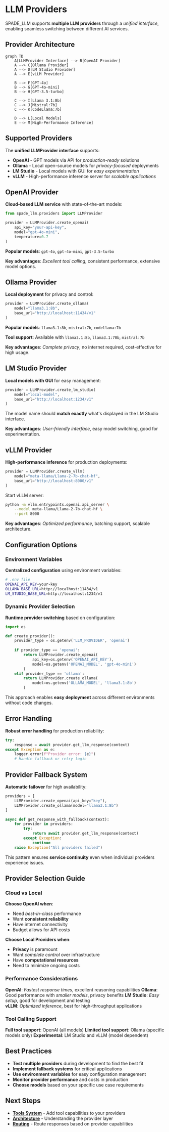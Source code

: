 # LLM Providers

SPADE_LLM supports **multiple LLM providers** through a _unified interface_, enabling seamless switching between different AI services.

## Provider Architecture

```mermaid
graph TD
    A[LLMProvider Interface] --> B[OpenAI Provider]
    A --> C[Ollama Provider]
    A --> D[LM Studio Provider]
    A --> E[vLLM Provider]
    
    B --> F[GPT-4o]
    B --> G[GPT-4o-mini]
    B --> H[GPT-3.5-turbo]
    
    C --> I[Llama 3.1:8b]
    C --> J[Mistral:7b]
    C --> K[CodeLlama:7b]
    
    D --> L[Local Models]
    E --> M[High-Performance Inference]
```

## Supported Providers

The **unified LLMProvider interface** supports:

- **OpenAI** - GPT models via API for _production-ready_ solutions
- **Ollama** - Local open-source models for _privacy-focused_ deployments  
- **LM Studio** - Local models with GUI for _easy experimentation_
- **vLLM** - High-performance inference server for _scalable applications_

## OpenAI Provider

**Cloud-based LLM service** with state-of-the-art models:

```python
from spade_llm.providers import LLMProvider

provider = LLMProvider.create_openai(
    api_key="your-api-key",
    model="gpt-4o-mini",
    temperature=0.7
)
```

**Popular models**: `gpt-4o`, `gpt-4o-mini`, `gpt-3.5-turbo`

**Key advantages**: _Excellent tool calling_, consistent performance, extensive model options.

## Ollama Provider

**Local deployment** for privacy and control:

```python
provider = LLMProvider.create_ollama(
    model="llama3.1:8b",
    base_url="http://localhost:11434/v1"
)
```

**Popular models**: `llama3.1:8b`, `mistral:7b`, `codellama:7b`

**Tool support**: Available with `llama3.1:8b`, `llama3.1:70b`, `mistral:7b`

**Key advantages**: _Complete privacy_, no internet required, cost-effective for high usage.

## LM Studio Provider

**Local models with GUI** for easy management:

```python
provider = LLMProvider.create_lm_studio(
    model="local-model",
    base_url="http://localhost:1234/v1"
)
```

The model name should **match exactly** what's displayed in the LM Studio interface.

**Key advantages**: _User-friendly interface_, easy model switching, good for experimentation.

## vLLM Provider

**High-performance inference** for production deployments:

```python
provider = LLMProvider.create_vllm(
    model="meta-llama/Llama-2-7b-chat-hf",
    base_url="http://localhost:8000/v1"
)
```

Start vLLM server:
```bash
python -m vllm.entrypoints.openai.api_server \
    --model meta-llama/Llama-2-7b-chat-hf \
    --port 8000
```

**Key advantages**: _Optimized performance_, batching support, scalable architecture.

## Configuration Options

### Environment Variables

**Centralized configuration** using environment variables:

```bash
# .env file
OPENAI_API_KEY=your-key
OLLAMA_BASE_URL=http://localhost:11434/v1
LM_STUDIO_BASE_URL=http://localhost:1234/v1
```

### Dynamic Provider Selection

**Runtime provider switching** based on configuration:

```python
import os

def create_provider():
    provider_type = os.getenv('LLM_PROVIDER', 'openai')
    
    if provider_type == 'openai':
        return LLMProvider.create_openai(
            api_key=os.getenv('OPENAI_API_KEY'),
            model=os.getenv('OPENAI_MODEL', 'gpt-4o-mini')
        )
    elif provider_type == 'ollama':
        return LLMProvider.create_ollama(
            model=os.getenv('OLLAMA_MODEL', 'llama3.1:8b')
        )
```

This approach enables **easy deployment** across different environments without code changes.

## Error Handling

**Robust error handling** for production reliability:

```python
try:
    response = await provider.get_llm_response(context)
except Exception as e:
    logger.error(f"Provider error: {e}")
    # Handle fallback or retry logic
```

## Provider Fallback System

**Automatic failover** for high availability:

```python
providers = [
    LLMProvider.create_openai(api_key="key"),
    LLMProvider.create_ollama(model="llama3.1:8b")
]

async def get_response_with_fallback(context):
    for provider in providers:
        try:
            return await provider.get_llm_response(context)
        except Exception:
            continue
    raise Exception("All providers failed")
```

This pattern ensures **service continuity** even when individual providers experience issues.

## Provider Selection Guide

### **Cloud vs Local**

**Choose OpenAI when**:
- Need _best-in-class_ performance
- Want **consistent reliability**
- Have internet connectivity
- Budget allows for API costs

**Choose Local Providers when**:
- **Privacy** is paramount
- Want _complete control_ over infrastructure
- Have **computational resources**
- Need to minimize ongoing costs

### **Performance Considerations**

**OpenAI**: _Fastest response times_, excellent reasoning capabilities
**Ollama**: Good performance with _smaller models_, privacy benefits
**LM Studio**: _Easy setup_, good for development and testing  
**vLLM**: _Optimized inference_, best for high-throughput applications

### **Tool Calling Support**

**Full tool support**: OpenAI (all models)
**Limited tool support**: Ollama (specific models only)
**Experimental**: LM Studio and vLLM (model dependent)

## Best Practices

- **Test multiple providers** during development to find the best fit
- **Implement fallback systems** for critical applications
- **Use environment variables** for easy configuration management
- **Monitor provider performance** and costs in production
- **Choose models** based on your specific use case requirements

## Next Steps

- **[Tools System](tools-system.md)** - Add tool capabilities to your providers
- **[Architecture](architecture.md)** - Understanding the provider layer
- **[Routing](routing.md)** - Route responses based on provider capabilities
